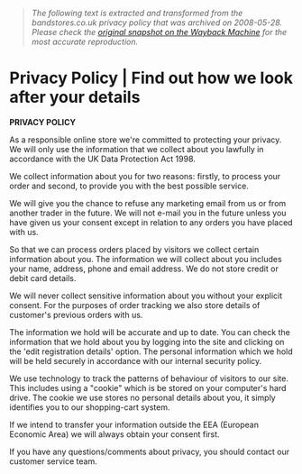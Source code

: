 > *The following text is extracted and transformed from the bandstores.co.uk privacy policy that was archived on 2008-05-28. Please check the [original snapshot on the Wayback Machine](https://web.archive.org/web/20080528045818id_/http%3A//www.bandstores.co.uk/privacypolicy.php) for the most accurate reproduction.*

# Privacy Policy | Find out how we look after your details

**PRIVACY POLICY**

As a responsible online store we're committed to protecting your privacy. We will only use the information that we collect about you lawfully in accordance with the UK Data Protection Act 1998.

We collect information about you for two reasons: firstly, to process your order and second, to provide you with the best possible service.

We will give you the chance to refuse any marketing email from us or from another trader in the future. We will not e-mail you in the future unless you have given us your consent except in relation to any orders you have placed with us.

So that we can process orders placed by visitors we collect certain information about you. The information we will collect about you includes your name, address, phone and email address. We do not store credit or debit card details.

We will never collect sensitive information about you without your explicit consent. For the purposes of order tracking we also store details of customer's previous orders with us.

The information we hold will be accurate and up to date. You can check the information that we hold about you by logging into the site and clicking on the 'edit registration details' option. The personal information which we hold will be held securely in accordance with our internal security policy.

We use technology to track the patterns of behaviour of visitors to our site. This includes using a "cookie" which is be stored on your computer's hard drive. The cookie we use stores no personal details about you, it simply identifies you to our shopping-cart system.

If we intend to transfer your information outside the EEA (European Economic Area) we will always obtain your consent first.

If you have any questions/comments about privacy, you should contact our customer service team.
